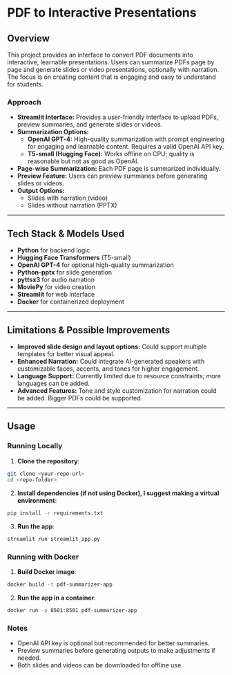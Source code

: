 # PDF to Interactive Presentations

## Overview

This project provides an interface to convert PDF documents into interactive, learnable presentations. Users can summarize PDFs page by page and generate slides or video presentations, optionally with narration. The focus is on creating content that is engaging and easy to understand for students.

### Approach

- **Streamlit Interface:** Provides a user-friendly interface to upload PDFs, preview summaries, and generate slides or videos.
- **Summarization Options:**
  - **OpenAI GPT-4:** High-quality summarization with prompt engineering for engaging and learnable content. Requires a valid OpenAI API key.
  - **T5-small (Hugging Face):** Works offline on CPU; quality is reasonable but not as good as OpenAI.
- **Page-wise Summarization:** Each PDF page is summarized individually.
- **Preview Feature:** Users can preview summaries before generating slides or videos.
- **Output Options:** 
  - Slides with narration (video)
  - Slides without narration (PPTX)

---

## Tech Stack & Models Used

- **Python** for backend logic
- **Hugging Face Transformers** (T5-small)
- **OpenAI GPT-4** for optional high-quality summarization
- **Python-pptx** for slide generation
- **pyttsx3** for audio narration
- **MoviePy** for video creation
- **Streamlit** for web interface
- **Docker** for containerized deployment

---

## Limitations & Possible Improvements

- **Improved slide design and layout options:** Could support multiple templates for better visual appeal.
- **Enhanced Narration:** Could integrate AI-generated speakers with customizable faces, accents, and tones for higher engagement.
- **Language Support:** Currently limited due to resource constraints; more languages can be added.
- **Advanced Features:** Tone and style customization for narration could be added. Bigger PDFs could be supported.

---

## Usage

### Running Locally

1. **Clone the repository**:

```bash
git clone <your-repo-url>
cd <repo-folder>
```

2. **Install dependencies (if not using Docker), I suggest making a virtual environment**:

```bash
pip install -r requirements.txt
```

3. **Run the app**:

```bash
streamlit run streamlit_app.py
```

### Running with Docker

1. **Build Docker image**:

```bash
docker build -t pdf-summarizer-app
```

2. **Run the app in a container**:

```bash
docker run -p 8501:8501 pdf-summarizer-app
```

### Notes

- OpenAI API key is optional but recommended for better summaries.
- Preview summaries before generating outputs to make adjustments if needed.
- Both slides and videos can be downloaded for offline use.


